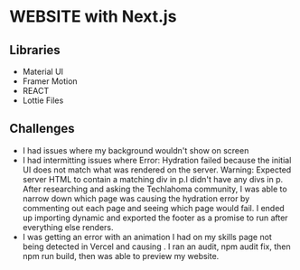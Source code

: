 # WEBSITE with Next.js

## Libraries
*  Material UI
*  Framer Motion
*  REACT
*  Lottie Files

## Challenges
*  I had issues where my background wouldn't show on screen
*  I had intermitting issues where Error: Hydration failed because the initial UI does not match what was rendered on the server.  Warning: Expected server HTML to contain a matching div in p.I didn't have any divs in p.  After researching and asking the Techlahoma community, I was able to narrow down which page was causing the hydration error by commenting out each page and seeing which page would fail.  I ended up importing dynamic and exported the footer as a promise to run after everything else renders.
*  I was getting an error with an animation I had on my skills page not being detected in Vercel and causing . I ran an audit, npm audit fix, then npm run build, then was able to preview my website.


